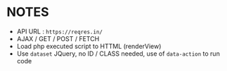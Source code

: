 # NOTES

- API URL : `https://reqres.in/`
- AJAX / GET / POST / FETCH
- Load php executed script to HTTML (renderView)
- Use `dataset` JQuery, no ID / CLASS needed, use of `data-action` to run code
